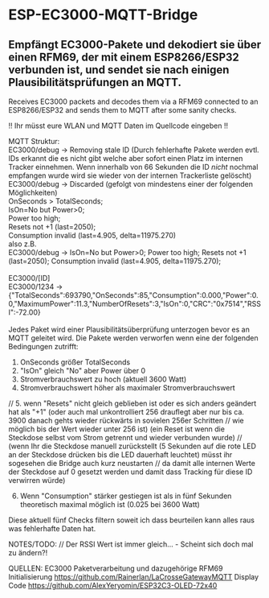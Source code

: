 # ESP-EC3000-MQTT-Bridge
Empfängt EC3000-Pakete und dekodiert sie über einen RFM69, der mit einem ESP8266/ESP32 verbunden ist, und sendet sie nach einigen Plausibilitätsprüfungen an MQTT.
---
Receives EC3000 packets and decodes them via a RFM69 connected to an ESP8266/ESP32 and sends them to MQTT after some sanity checks.

!! Ihr müsst eure WLAN und MQTT Daten im Quellcode eingeben !!

MQTT Struktur:<br>
EC3000/debug		-> Removing stale ID (Durch fehlerhafte Pakete werden evtl. IDs erkannt die es nicht gibt welche aber sofort einen Platz im internen Tracker einnehmen.
                                     Wenn innerhalb von 66 Sekunden die ID _nicht_ nochmal empfangen wurde wird sie wieder von der internen Trackerliste gelöscht)<br>
EC3000/debug		-> Discarded (gefolgt von mindestens einer der folgenden Möglichkeiten)<br>
														OnSeconds > TotalSeconds;<br>
														IsOn=No but Power>0;<br>
														Power too high;<br>
														Resets not +1 (last=2050);<br>
														Consumption invalid (last=4.905, delta=11975.270)<br>
							also z.B.<br>
EC3000/debug		-> IsOn=No but Power>0; Power too high; Resets not +1 (last=2050); Consumption invalid (last=4.905, delta=11975.270);<br>
<br>
EC3000/[ID]<br>
EC3000/1234			-> {"TotalSeconds":693790,"OnSeconds":85,"Consumption":0.000,"Power":0.0,"MaximumPower":11.3,"NumberOfResets":3,"IsOn":0,"CRC":"0x7514","RSSI":-72.00}<br>
<br>
Jedes Paket wird einer Plausibilitätsüberprüfung unterzogen bevor es an MQTT geleitet wird.
Die Pakete werden verworfen wenn eine der folgenden Bedingungen zutrifft:

1. OnSeconds größer TotalSeconds
2. "IsOn" gleich "No" aber Power über 0
3. Stromverbrauchswert zu hoch (aktuell 3600 Watt)
4. Stromverbrauchswert höher als maximaler Stromverbrauchswert

// 5. wenn "Resets" nicht gleich geblieben ist oder es sich anders geändert hat als "+1" (oder auch mal unkontrolliert 256 drauflegt aber nur bis ca. 3900 danach gehts wieder rückwärts in sovielen 256er Schritten //    wie möglich bis der Wert wieder unter 256 ist) (ein Reset ist wenn die Steckdose selbst vom Strom getrennt und wieder verbunden wurde)
//    (wenn Ihr die Steckdose manuell zurückstellt (5 Sekunden auf die rote LED an der Steckdose drücken bis die LED dauerhaft leuchtet) müsst ihr sogesehen die Bridge auch kurz neustarten 
//    da damit alle internen Werte der Steckdose auf 0 gesetzt werden und damit dass Tracking für diese ID verwirren würde)

6. Wenn "Consumption" stärker gestiegen ist als in fünf Sekunden theoretisch maximal möglich ist (0.025 bei 3600 Watt)

Diese aktuell fünf Checks filtern soweit ich dass beurteilen kann alles raus was fehlerhafte Daten hat.

NOTES/TODO:
// Der RSSI Wert ist immer gleich... - Scheint sich doch mal zu ändern?!


QUELLEN:
EC3000 Paketverarbeitung und dazugehörige RFM69 Initialisierung
https://github.com/Rainerlan/LaCrosseGatewayMQTT
Display Code
https://github.com/AlexYeryomin/ESP32C3-OLED-72x40
